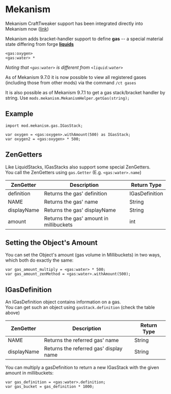 Mekanism
======

Mekanism CraftTweaker support has been integrated directly into Mekanism now ([link](https://github.com/aidancbrady/Mekanism/tree/master/src/main/java/mekanism/common/integration/crafttweaker))

Mekanism adds bracket-handler support to define **gas** -- a special material state differing from forge [**liquids**](/Vanilla/Liquids/ILiquidStack/)
```
<gas:oxygen>
<gas:water> *
```
*Noting that `<gas:water>` is different from `<liquid:water>`*

As of Mekanism 9.7.0 it is now possible to view all registered gases (including those from other mods) via the command `/ct gases`

It is also possible as of Mekanism 9.7.1 to get a gas stack/bracket handler by string. Use `mods.mekanism.MekanismHelper.getGas(string);`

Example
------
```
import mod.mekanism.gas.IGasStack;

var oxygen = <gas:oxygen>.withAmount(500) as IGasStack;
var oxygen2 = <gas:oxygen> * 500;
```

ZenGetters
------

Like LiquidStacks, IGasStacks also support some special ZenGetters.  
You call the ZenGetters using `gas.Getter` (E.g. `<gas:water>.name`)

| ZenGetter   | Description                             | Return Type    |
|-------------|-----------------------------------------|----------------|
| definition  | Returns the gas' definition             | IGasDefinition |
| NAME        | Returns the gas' name                   | String         |
| displayName | Returns the gas' displayName            | String         |
| amount      | Returns the gas' amount in millibuckets | int            |


Setting the Object's Amount
------

You can set the Object's amount (gas volume in Millibuckets) in two ways, which both do exactly the same:
```
var gas_amount_multiply = <gas:water> * 500;
var gas_amount_zenMethod = <gas:water>.withAmount(500);
```


IGasDefinition
------

An IGasDefinition object contains information on a gas.  
You can get such an object using `gasStack.definition` (check the table above)

| ZenGetter   | Description                             | Return Type    |
|-------------|-----------------------------------------|----------------|
| NAME        | Returns the referred gas' name          | String         |
| displayName | Returns the referred gas' display name  | String         |

You can multiply a gasDefinition to return a new IGasStack with the given amount in millibuckets:
```
var gas_definition = <gas:water>.definition;
var gas_bucket = gas_definition * 1000;
```